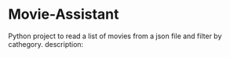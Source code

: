 # Movie-Assistant
Python project to read a list of movies from a json file and filter by cathegory.
description:
